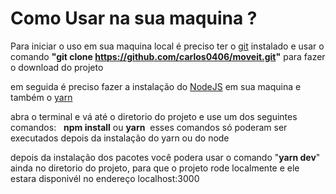 # Como Usar na sua maquina ?

Para iniciar o uso em sua maquina local é preciso ter o
[git](https://git-scm.com/) instalado e usar o comando
**"git clone https://github.com/carlos0406/moveit.git"**
para fazer o download do projeto

em seguida é preciso fazer a instalação do [NodeJS](https://nodejs.org/en/) em sua maquina e também o [yarn](https://classic.yarnpkg.com/)

abra o terminal e vá até o diretorio do projeto e use um dos seguintes comandos: &nbsp;
**npm install** ou **yarn**&nbsp;
 esses comandos só poderam ser executados depois da instalação do yarn ou do node

 depois da instalação dos pacotes você podera usar o comando "**yarn dev**" ainda no diretorio do projeto, para que o projeto rode localmente e ele estara disponivél no endereço localhost:3000
